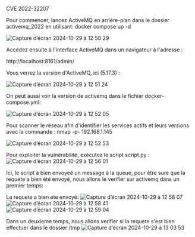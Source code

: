 CVE 2022-32207

Pour commencer, lancez ActiveMQ en arrière-plan dans le dossier activemq_2022 en utilisant:
docker compose up -d

![Capture d’écran 2024-10-29 à 12 50 29](https://github.com/user-attachments/assets/4b41d643-0f8f-428c-8947-7d262ad6d675)

Accédez ensuite à l'interface ActiveMQ dans un navigateur à l'adresse :

http://localhost:8161/admin/

Vous verrez la version d'ActiveMQ, ici (5.17.3) :

![Capture d’écran 2024-10-29 à 12 51 24](https://github.com/user-attachments/assets/e3102a17-2498-43ed-b2f8-6fc7734b9407)

On peut aussi voir la version de activemq dans le fichier docker-compose.yml:

![Capture d’écran 2024-10-29 à 12 52 05](https://github.com/user-attachments/assets/75a8b851-0764-4f93-b1c9-d5dad932761b)


Pour scanner le réseau afin d'identifier les services actifs et leurs versions avec la commande :
nmap -p- 192.168.1.145

![Capture d’écran 2024-10-29 à 12 52 53](https://github.com/user-attachments/assets/25f4b9ef-635b-4b9a-9c9d-45d6ca0e4f06)

Pour exploiter la vulnérabilité, exécutez le script script.py :
![Capture d’écran 2024-10-29 à 12 56 01](https://github.com/user-attachments/assets/8f139196-2840-4bf0-b39c-e16808600e7e)

Ici, le script à bien envoyeé un message à la queue, pour être sure que la requete a bien été envoyé, nous allons le verifier sur activemq dans un premier temps:

La requete a bien ete envoyé:
![Capture d’écran 2024-10-29 à 12 58 07](https://github.com/user-attachments/assets/ca620ecc-9043-4265-9316-f525c44d2ce3)
![Capture d’écran 2024-10-29 à 12 58 41](https://github.com/user-attachments/assets/c8d81428-caeb-4274-8f7f-c994942b22f5)
![Capture d’écran 2024-10-29 à 12 59 04](https://github.com/user-attachments/assets/00ca216b-b731-403a-ad8a-1e043012d332)

Dans un deuxieme temps, nous allons verifier si la requete s'est bien effectuer dans le dossier /tmp
![Capture d’écran 2024-10-29 à 13 03 53](https://github.com/user-attachments/assets/2328cf63-56cf-4d6b-b93b-7a4d67e4a7fb)



